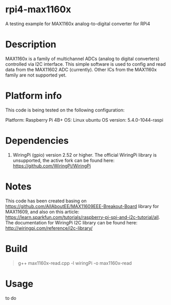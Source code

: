 # rpi4-max1160x
A testing example for MAX1160x analog-to-digital converter for RPi4

# Description

MAX1160x is a family of multichannel ADCs (analog to digital converters) controlled via I2C interface. This simple software is used to config and read data from the MAX11602 ADC (currently). Other ICs from the MAX1160x family are not supported yet.

# Platform info
This code is being tested on the following configuration:

Platform:   Raspberry Pi 4B+
OS:         Linux ubuntu
OS version: 5.4.0-1044-raspi

# Dependencies

1. WiringPi (gpio) version 2.52 or higher. The official WiringPi library is unsupported, the active fork can be found here: https://github.com/WiringPi/WiringPi

# Notes

This code has been created basing on https://github.com/AllAboutEE/MAX11609EEE-Breakout-Board library for MAX11609, and also on this article: https://learn.sparkfun.com/tutorials/raspberry-pi-spi-and-i2c-tutorial/all.
The documentation for WiringPi I2C library can be found here: http://wiringpi.com/reference/i2c-library/

# Build

> g++ max1160x-read.cpp -l wiringPi -o max1160x-read

# Usage

to do

